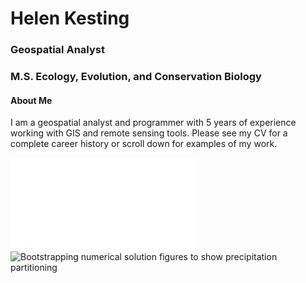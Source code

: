 # Helen Kesting
### Geospatial Analyst
### M.S. Ecology, Evolution, and Conservation Biology

#### About Me
I am a geospatial analyst and programmer with 5 years of experience working with GIS and remote sensing tools. Please see my CV for a complete career history or scroll down for examples of my work.

![Final project for an online GIS course through Coursera](/hmkesting.github.io/assets/images/CourseraOzone.pdf)
![Bootstrapping numerical solution figures to show precipitation partitioning](/hmkesting.github.io/assets/images/ETpartitioning.svg)
